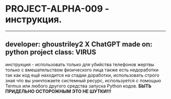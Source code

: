 # PROJECT-ALPHA-009 - инструкция.
---
**developer: ghoustriley2 X ChatGPT** **made on: python**
**project class: VIRUS**
---
инструкция - использовать только для убийства телефонов жертвы только с вмешательством физического лица также есть недоработки так как код ещё находится на стадии доработки, использовать строго зная что вы уничтожаете системный ресурс, используется с помощью Termux или любого другого средства запуска Python кодов.
**БЫТЬ ПРИДЕЛЬНО ОСТОРОЖНЫМ ЭТО НЕ ШУТКИ!!!**

